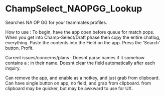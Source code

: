 # ChampSelect_NAOPGG_Lookup
Searches NA OP GG for your teammates profiles.

How to use :
To begin, have  the app open before queue for match pops.
When you get into Champ-Select/Draft phase then copy the entire chatlog, everything.
Paste the contents into the Field on the app.
Press the 'Search' button. Profit.


Current issues/concerns/plans :
Doesnt parse names if it somehow contains a : in their name.
Doesnt clear the field automatically after each inquiry.

Can remove the app, and enable as a hotkey, and just grab from clipboard.
Can have single button on app, no field, and grab from clipboard.
from clipboard may be quicker, but may be awkward to use for UX.
